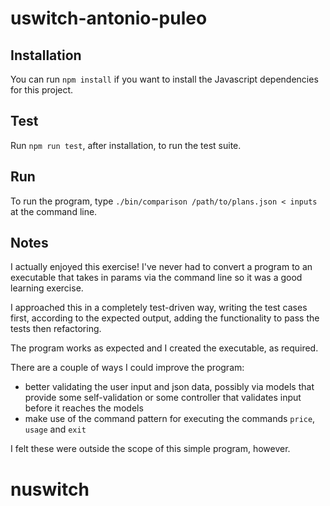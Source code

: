 # uswitch-antonio-puleo

## Installation

You can run `npm install` if you want to install the Javascript dependencies for this project.

## Test

Run `npm run test`, after installation, to run the test suite.

## Run

To run the program, type `./bin/comparison /path/to/plans.json < inputs` at the command line.

## Notes

I actually enjoyed this exercise! I've never had to convert a program to an executable that takes in params via the command line so it was a good learning exercise.

I approached this in a completely test-driven way, writing the test cases first, according to the expected output, adding the functionality to pass the tests then refactoring.

The program works as expected and I created the executable, as required.

There are a couple of ways I could improve the program: 
- better validating the user input and json data, possibly via models that provide some self-validation or some controller that validates input before it reaches the models
- make use of the command pattern for executing the commands `price`, `usage` and `exit`

I felt these were outside the scope of this simple program, however.

# nuswitch
